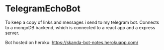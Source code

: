 # TelegramEchoBot
To keep a copy of links and messages i send to my telegram bot.
Connects to a mongoDB backend, which is connected to a react app and a express server.


Bot hosted on heroku:
https://skanda-bot-notes.herokuapp.com/
